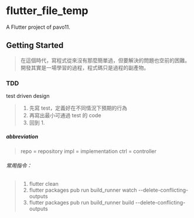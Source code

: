 # flutter_file_temp

A Flutter project of pavo11.

## Getting Started

> 在這個時代，寫程式從來沒有那麼簡單過，但要解決的問題也空前的困難。
> 開發其實是一場學習的過程，程式碼只是過程的副產物。

### TDD

test driven design

> 1. 先寫 test，定義好在不同情況下預期的行為
> 2. 再寫出最小可通過 test 的 code
> 3. 回到 1.

##### abbreviation

> repo = repository
> impl = implementation
> ctrl = controller

###### 常用指令：

> 1.  flutter clean
> 2.  flutter packages pub run build_runner watch --delete-conflicting-outputs
> 3.  flutter packages pub run build_runner build --delete-conflicting-outputs
